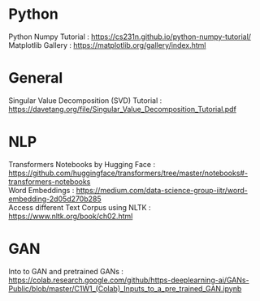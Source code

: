 # Python
Python Numpy Tutorial : https://cs231n.github.io/python-numpy-tutorial/ <br/>
Matplotlib Gallery : https://matplotlib.org/gallery/index.html <br/>

# General
Singular Value Decomposition (SVD) Tutorial : https://davetang.org/file/Singular_Value_Decomposition_Tutorial.pdf <br/>

# NLP
Transformers Notebooks by Hugging Face : https://github.com/huggingface/transformers/tree/master/notebooks#-transformers-notebooks <br/>
Word Embeddings : https://medium.com/data-science-group-iitr/word-embedding-2d05d270b285 <br/>
Access different Text Corpus using NLTK : https://www.nltk.org/book/ch02.html <br/>

# GAN
Into to GAN and pretrained GANs : https://colab.research.google.com/github/https-deeplearning-ai/GANs-Public/blob/master/C1W1_(Colab)_Inputs_to_a_pre_trained_GAN.ipynb <br/>
